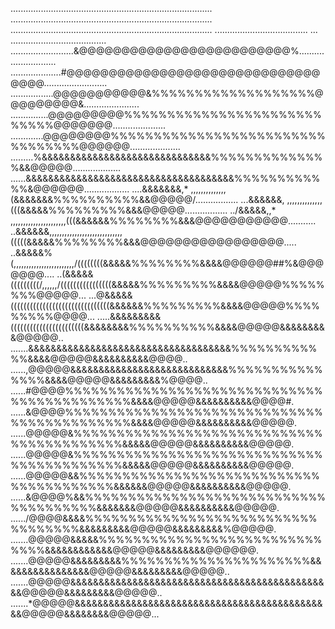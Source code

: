 ................................................................................
................................................................................
................................................................................
..................................... ... ......................................
.........................&@@@@@@@@@@@@@@@@@@@@@@@@@%............................
....................#@@@@@@@@@@@@@@@@@@@@@@@@@@@@@@@@@@.........................
.................@@@@@@@@@@@&%%%%%%%%%%%%%%%%%%%@@@@@@@@@&......................
...............@@@@@@@@@%%%%%%%%%%%%%%%%%%%%%%%%%%%%@@@@@@@.....................
.............@@@@@@@@%%%%%%%%%%%%%%%%%%%%%%%%%%%%%%%%%@@@@@@....................
.........%&&&&&&&&&&&&&&&&&&&&&&&&&&&&&&%%%%%%%%%%%%%%&&@@@@@...................
......&&&&&&&&&&&&&&&&&&&&&&&&&&&&&&&&&&&&&%%%%%%%%%%%%&@@@@@@..................
....&&&&&&&,*          ,,,,,,,,,,,,,,(&&&&&&&%%%%%%%%%%&&@@@@@/.................
...&&&&&&,              ,,,,,,,,,,,,,,(((&&&&&%%%%%%%%%&&&@@@@@.................
../&&&&&,,*     ,,,,,,,,,,,,,,,,,,,,,,(((&&&&&&%%%%%%%%&&&@@@@@@@@@@@...........
..&&&&&&,,,,,,,,,,,,,,,,,,,,,,,,,,,,,(((((&&&&&%%%%%%%%&&&@@@@@@@@@@@@@@@@@.....
..&&&&&%(,,,,,,,,,,,,,,,,,,,,,,,,/((((((((&&&&&%%%%%%%%&&&&@@@@@@##%&@@@@@@@....
..(&&&&&(((((((((/,,,,,,/((((((((((((((((&&&&&%%%%%%%%%&&&&@@@@@%%%%%%%%@@@@@...
...@&&&&&(((((((((((((((((((((((((((((((&&&&&&%%%%%%%%%&&&&@@@@@%%%%%%%%%@@@@...
.....&&&&&&&&&(((((((((((((((((((((((&&&&&&&&%%%%%%%%%%&&&&@@@@@&&&&&&&&&@@@@@..
.......&&&&&&&&&&&&&&&&&&&&&&&&&&&&&&&&&&&&%%%%%%%%%%%%&&&&@@@@@&&&&&&&&&&@@@@..
......,@@@@@&&&&&&&&&&&&&&&&&&&&&&&&&&&&%%%%%%%%%%%%%%%&&&&@@@@@&&&&&&&&&%@@@@..
......#@@@@%%%%%%%%%%%%%%%%%%%%%%%%%%%%%%%%%%%%%%%%%%%%&&&&@@@@@&&&&&&&&&&@@@@#.
......&@@@@%%%%%%%%%%%%%%%%%%%%%%%%%%%%%%%%%%%%%%%%%%%%&&&&@@@@@&&&&&&&&&&@@@@@.
......@@@@@&%%%%%%%%%%%%%%%%%%%%%%%%%%%%%%%%%%%%%%%%%%&&&&&@@@@@&&&&&&&&&&@@@@@.
......@@@@@&%%%%%%%%%%%%%%%%%%%%%%%%%%%%%%%%%%%%%%%%%%&&&&&@@@@@&&&&&&&&&&@@@@@.
......@@@@@&&%%%%%%%%%%%%%%%%%%%%%%%%%%%%%%%%%%%%%%%%&&&&&&@@@@@&&&&&&&&&&@@@@@.
......&@@@@%&&%%%%%%%%%%%%%%%%%%%%%%%%%%%%%%%%%%%%%%&&&&&&&@@@@@&&&&&&&&&&@@@@@.
....../@@@@&&&&%%%%%%%%%%%%%%%%%%%%%%%%%%%%%%%%%%%&&&&&&&&&@@@@@&&&&&&&&&%@@@@@.
.......@@@@@&&&&&%%%%%%%%%%%%%%%%%%%%%%%%%%%%%%&&&&&&&&&&&&@@@@@&&&&&&&&&@@@@@@.
.......@@@@@&&&&&&&&&%%%%%%%%%%%%%%%%%%%%%%&&&&&&&&&&&&&&&&@@@@@&&&&&&&&&@@@@@..
.......@@@@@&&&&&&&&&&&&&&&&&&&&&&&&&&&&&&&&&&&&&&&&&&&&&&&@@@@@&&&&&&&&&@@@@@..
.......*@@@@@&&&&&&&&&&&&&&&&&&&&&&&&&&&&&&&&&&&&&&&&&&&&&&@@@@@&&&&&&&&@@@@@...
